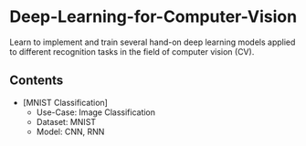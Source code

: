 # Deep-Learning-for-Computer-Vision
Learn to implement and train several hand-on deep learning models applied to different recognition tasks in the field of computer vision (CV).

## Contents
* [MNIST Classification]
  * Use-Case: Image Classification
  * Dataset: MNIST
  * Model: CNN, RNN 
